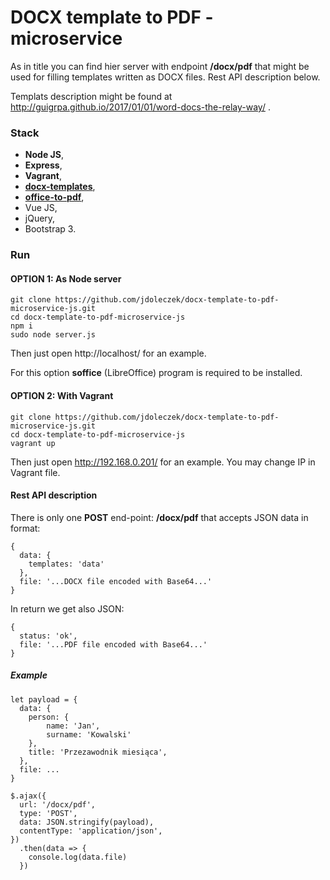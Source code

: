 # DOCX template to PDF - microservice

As in title you can find hier server with endpoint
**/docx/pdf** that might be used for filling templates
written as DOCX files. Rest API description below.

Templats description might be found at
http://guigrpa.github.io/2017/01/01/word-docs-the-relay-way/ .

### Stack

* **Node JS**,
* **Express**,
* **Vagrant**,
* [**docx-templates**](https://www.npmjs.com/package/docx-templates),
* [**office-to-pdf**](https://www.npmjs.com/package/office-to-pdf),
* Vue JS,
* jQuery,
* Bootstrap 3.

### Run
#### OPTION 1: As Node server

    git clone https://github.com/jdoleczek/docx-template-to-pdf-microservice-js.git
    cd docx-template-to-pdf-microservice-js
    npm i
    sudo node server.js

Then just open http://localhost/ for an example.

For this option **soffice** (LibreOffice) program
is required to be installed.

#### OPTION 2: With Vagrant

    git clone https://github.com/jdoleczek/docx-template-to-pdf-microservice-js.git
    cd docx-template-to-pdf-microservice-js
    vagrant up

Then just open http://192.168.0.201/ for an example.
You may change IP in Vagrant file.

#### Rest API description

There is only one **POST** end-point: **/docx/pdf**
that accepts JSON data in format:

    {
      data: {
        templates: 'data'
      },
      file: '...DOCX file encoded with Base64...'
    }

In return we get also JSON:

    {
      status: 'ok',
      file: '...PDF file encoded with Base64...'
    }

##### Example

    let payload = {
      data: {
        person: {
            name: 'Jan',
            surname: 'Kowalski'
        },
        title: 'Przezawodnik miesiąca',
      },
      file: ...
    }

    $.ajax({
      url: '/docx/pdf',
      type: 'POST',
      data: JSON.stringify(payload),
      contentType: 'application/json',
    })
      .then(data => {
        console.log(data.file)
      })

